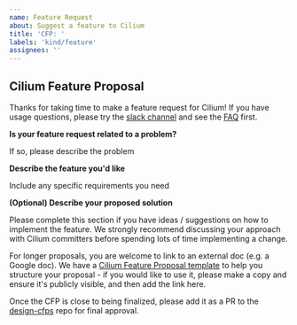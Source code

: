 ```yaml
---
name: Feature Request
about: Suggest a feature to Cilium
title: 'CFP: '
labels: 'kind/feature'
assignees: ''
---
```


## Cilium Feature Proposal
        
Thanks for taking time to make a feature request for Cilium! If you have usage questions, please try the [slack channel](http://slack.cilium.io/) and see the [FAQ](https://github.com/go-faster/cilium/issues?utf8=%E2%9C%93&q=is:issue+label:kind/question+) first.

**Is your feature request related to a problem?**

If so, please describe the problem

**Describe the feature you'd like**

Include any specific requirements you need

**(Optional) Describe your proposed solution**

Please complete this section if you have ideas / suggestions on how to implement the feature. We strongly recommend discussing your approach with Cilium committers before spending lots of time implementing a change. 

For longer proposals, you are welcome to link to an external doc (e.g. a Google doc). We have a [Cilium Feature Proposal template](https://docs.google.com/document/d/1vtE82JExQHw8_-pX2Uhq5acN1BMPxNlS6cMQUezRTWg/edit) to help you structure your proposal - if you would like to use it, please make a copy and ensure it's publicly visible, and then add the link here.

Once the CFP is close to being finalized, please add it as a PR to the [design-cfps](https://github.com/cilium/design-cfps) repo for final approval.
